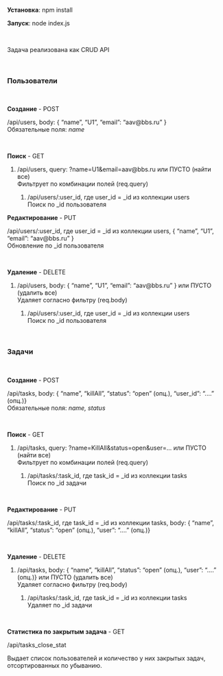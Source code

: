 **Установка**: npm install

**Запуск**: node index.js

 

Задача реализована как CRUD API

 

### **Пользователи**

 

**Создание** - POST

/api/users, body: { “name”, “U1”, “email”: “aav\@bbs.ru” }  
Обязательные поля: *name*

 

**Поиск** - GET

1.  /api/users, query: ?name=U1&email=aav\@bbs.ru или ПУСТО (найти все)  
    Фильтрует по комбинации полей (req.query)

    1.  /api/users/:user\_id, где user\_id = \_id из коллекции users  
        Поиск по \_id пользователя

**Редактирование** - PUT

/api/users/:user\_id, где user\_id = \_id из коллекции users, { “name”, “U1”,
“email”: “aav\@bbs.ru” }  
Обновление по \_id пользователя

 

**Удаление** - DELETE

1.  /api/users, body: { “name”, “U1”, “email”: “aav\@bbs.ru” } или ПУСТО
    (удалить все)  
    Удаляет согласно фильтру (req.body)

    1.  /api/users/:user\_id, где user\_id = \_id из коллекции users  
        Поиск по \_id пользователя

 

### **Задачи**

 

**Создание** - POST

/api/tasks, body: { “name”, “killAll”, “status”: “open” (опц.), “user\_id”:
“....” (опц.)}  
Обязательные поля: *name, status*

 

**Поиск** - GET

1.  /api/tasks, query: ?name=KillAll&status=open&user=... или ПУСТО (найти все)  
    Фильтрует по комбинации полей (req.query)

    1.  /api/tasks/:task\_id, где task\_id = \_id из коллекции tasks  
        Поиск по \_id задачи

     

**Редактирование** - PUT

/api/tasks/:task\_id, где task\_id = \_id из коллекции tasks, body: { “name”,
“killAll”, “status”: “open” (опц.), “user”: “....” (опц.)}

 

**Удаление** - DELETE

1.  /api/tasks, body: { “name”, “killAll”, “status”: “open” (опц.), “user”:
    “....” (опц.)} или ПУСТО (удалить все)  
    Удаляет согласно фильтру (req.body)

    1.  /api/tasks/:task\_id, где task\_id = \_id из коллекции tasks  
        Удаляет по \_id задачи

 

**Статистика по закрытым задача** - GET

/api/tasks\_close\_stat

Выдает список пользователей и количество у них закрытых задач, отсортированных
по убыванию.

